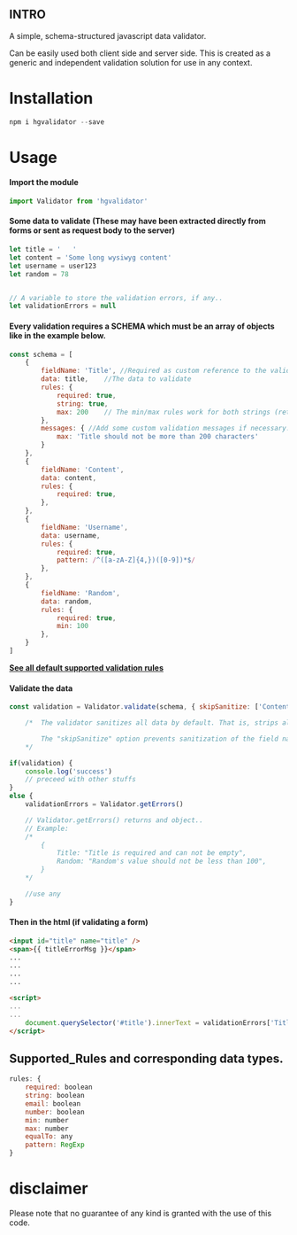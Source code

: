 ## INTRO
A simple, schema-structured javascript data validator.

Can be easily used both client side and server side.
This is created as a generic and independent validation solution for use in any context.

# **Installation**

```javascript
npm i hgvalidator --save
```

# **Usage**


#### **Import the module**

```javascript
import Validator from 'hgvalidator'
```

#### Some data to validate (These may have been extracted directly from forms or sent as request body to the server)

```javascript
let title = '   '
let content = 'Some long wysiwyg content'
let username = user123
let random = 78


// A variable to store the validation errors, if any..
let validationErrors = null
```

#### Every validation requires a SCHEMA which must be an array of objects like in the example below.

```javascript
const schema = [
	{
		fieldName: 'Title', //Required as custom reference to the validated field.
		data: title,	//The data to validate
		rules: {
			required: true,
			string: true,
			max: 200	// The min/max rules work for both strings (returns characters length), and numbers (returns digit size).
		},
		messages: { //Add some custom validation messages if necessary.
			max: 'Title should not be more than 200 characters'
		}
	},
	{
		fieldName: 'Content',
		data: content,
		rules: {
			required: true,
		},
	},
	{
		fieldName: 'Username',
		data: username,
		rules: {
			required: true,
			pattern: /^([a-zA-Z]{4,})([0-9])*$/
		},
	},
	{
		fieldName: 'Random',
		data: random,
		rules: {
			required: true,
			min: 100
		},
	}
]
```

**[See all default supported validation rules](#Supported_Rules)**

#### **Validate the data**

```javascript
const validation = Validator.validate(schema, { skipSanitize: ['Content'] })

	/*	The validator sanitizes all data by default. That is, strips all html 		tags and trims all extra spaces from the data.

		The "skipSanitize" option prevents sanitization of the field names listed in the array. In this case, the post content field.
	*/

if(validation) {
	console.log('success')
	// preceed with other stuffs
}
else {
	validationErrors = Validator.getErrors()

	// Validator.getErrors() returns and object..
	// Example:
	/*
		{
			Title: "Title is required and can not be empty",
			Random: "Random's value should not be less than 100",
		}
	*/

	//use any
}
```

#### **Then in the html (if validating a form)**
```html
<input id="title" name="title" />
<span>{{ titleErrorMsg }}</span>
...
...
...
...

<script>
...
...
	document.querySelector('#title').innerText = validationErrors['Title']
</script>
```


## Supported_Rules and corresponding data types.

```javascript
rules: {
	required: boolean
	string: boolean
	email: boolean
	number: boolean
	min: number
	max: number
	equalTo: any
	pattern: RegExp
}
```






# **disclaimer**
Please note that no guarantee of any kind is granted with the use of this code.
